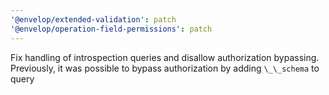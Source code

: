 ```yaml
---
'@envelop/extended-validation': patch
'@envelop/operation-field-permissions': patch
---
```


Fix handling of introspection queries and disallow authorization bypassing. Previously, it was possible to bypass authorization by adding `\_\_schema` to query
